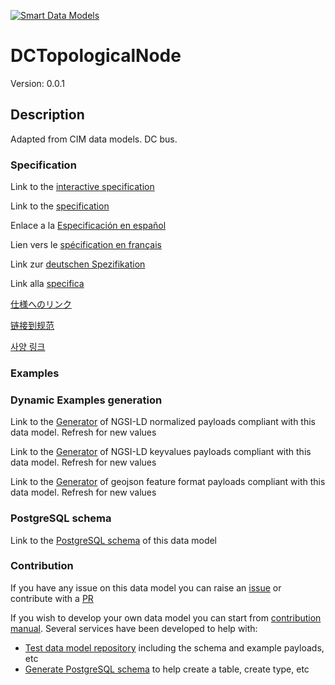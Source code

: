 [![Smart Data Models](https://smartdatamodels.org/wp-content/uploads/2022/01/SmartDataModels_logo.png "Logo")](https://smartdatamodels.org)
# DCTopologicalNode
Version: 0.0.1

## Description 

Adapted from CIM data models. DC bus.
### Specification

Link to the [interactive specification](https://swagger.lab.fiware.org/?url=https://smart-data-models.github.io/dataModel.EnergyCIM/DCTopologicalNode/swagger.yaml)

Link to the [specification](https://github.com/smart-data-models/dataModel.EnergyCIM/blob/master/DCTopologicalNode/doc/spec.md)

Enlace a la [Especificación en español](https://github.com/smart-data-models/dataModel.EnergyCIM/blob/master/DCTopologicalNode/doc/spec_ES.md)

Lien vers le [spécification en français](https://github.com/smart-data-models/dataModel.EnergyCIM/blob/master/DCTopologicalNode/doc/spec_FR.md)

Link zur [deutschen Spezifikation](https://github.com/smart-data-models/dataModel.EnergyCIM/blob/master/DCTopologicalNode/doc/spec_DE.md)

Link alla [specifica](https://github.com/smart-data-models/dataModel.EnergyCIM/blob/master/DCTopologicalNode/doc/spec_IT.md)

[仕様へのリンク](https://github.com/smart-data-models/dataModel.EnergyCIM/blob/master/DCTopologicalNode/doc/spec_JA.md)

[链接到规范](https://github.com/smart-data-models/dataModel.EnergyCIM/blob/master/DCTopologicalNode/doc/spec_ZH.md)

[사양 링크](https://github.com/smart-data-models/dataModel.EnergyCIM/blob/master/DCTopologicalNode/doc/spec_KO.md)
### Examples
### Dynamic Examples generation

Link to the [Generator](https://smartdatamodels.org/extra/ngsi-ld_generator.php?schemaUrl=https://raw.githubusercontent.com/smart-data-models/dataModel.EnergyCIM/master/DCTopologicalNode/schema.json&email=info@smartdatamodels.org) of NGSI-LD normalized payloads compliant with this data model. Refresh for new values

Link to the [Generator](https://smartdatamodels.org/extra/ngsi-ld_generator_keyvalues.php?schemaUrl=https://raw.githubusercontent.com/smart-data-models/dataModel.EnergyCIM/master/DCTopologicalNode/schema.json&email=info@smartdatamodels.org) of NGSI-LD keyvalues payloads compliant with this data model. Refresh for new values

Link to the [Generator](https://smartdatamodels.org/extra/geojson_features_generator.php?schemaUrl=https://raw.githubusercontent.com/smart-data-models/dataModel.EnergyCIM/master/DCTopologicalNode/schema.json&email=info@smartdatamodels.org) of geojson feature format payloads compliant with this data model. Refresh for new values
### PostgreSQL schema

Link to the [PostgreSQL schema](https://github.com/smart-data-models/dataModel.EnergyCIM/blob/master/DCTopologicalNode/schema.sql) of this data model
### Contribution

 If you have any issue on this data model you can raise an [issue](https://github.com/smart-data-models/dataModel.EnergyCIM/issues)  or contribute with a [PR](https://github.com/smart-data-models/dataModel.EnergyCIM/pulls)

 If you wish to develop your own data model you can start from [contribution manual](https://bit.ly/contribution_manual). Several services have been developed to help with: 
 - [Test data model repository](https://smartdatamodels.org/index.php/data-models-contribution-api/) including the schema and example payloads, etc
 - [Generate PostgreSQL schema](https://smartdatamodels.org/index.php/sql-service/) to help create a table, create type, etc